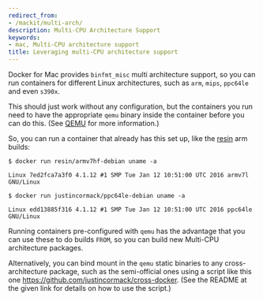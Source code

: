 ```yaml
---
redirect_from:
- /mackit/multi-arch/
description: Multi-CPU Architecture Support
keywords:
- mac, Multi-CPU architecture support
title: Leveraging multi-CPU architecture support
---
```


Docker for Mac provides `binfmt_misc` multi architecture support, so you can run
containers for different Linux architectures, such as `arm`, `mips`, `ppc64le`
and even `s390x`.

This should just work without any configuration, but the containers you run need
to have the appropriate `qemu` binary inside the container before you can do
this. (See <a href="http://wiki.qemu.org/" target="_blank">QEMU</a> for more
information.)

So, you can run a container that already has this set up, like the <a
href="https://resin.io/how-it-works/" target="_blank">resin</a> arm builds:

```
$ docker run resin/armv7hf-debian uname -a

Linux 7ed2fca7a3f0 4.1.12 #1 SMP Tue Jan 12 10:51:00 UTC 2016 armv7l GNU/Linux

$ docker run justincormack/ppc64le-debian uname -a

Linux edd13885f316 4.1.12 #1 SMP Tue Jan 12 10:51:00 UTC 2016 ppc64le GNU/Linux

```

Running containers pre-configured with `qemu` has the advantage that you can use
these to do builds `FROM`, so you can build new Multi-CPU architecture packages.

Alternatively, you can bind mount in the `qemu` static binaries to any
cross-architecture package, such as the semi-official ones using a script like
this one https://github.com/justincormack/cross-docker. (See the README at the
given link for details on how to use the script.)
